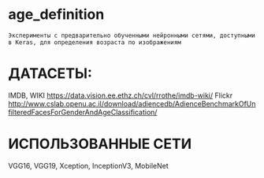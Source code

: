 # age_definition
```
Эксперименты с предварительно обученными нейронными сетями, доступными в Keras, для определения возраста по изображениям 
```

# ДАТАСЕТЫ:
IMDB, WIKI https://data.vision.ee.ethz.ch/cvl/rrothe/imdb-wiki/
Flickr http://www.cslab.openu.ac.il/download/adiencedb/AdienceBenchmarkOfUnfilteredFacesForGenderAndAgeClassification/

# ИСПОЛЬЗОВАННЫЕ СЕТИ
VGG16, VGG19, Xception, InceptionV3, MobileNet

